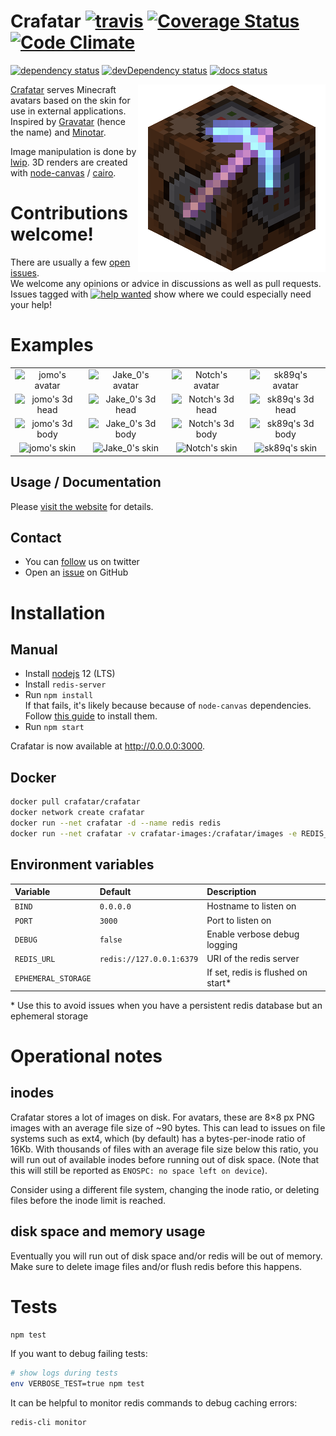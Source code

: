 # Crafatar [![travis](https://img.shields.io/travis/crafatar/crafatar/master.svg?style=flat-square)](https://travis-ci.org/crafatar/crafatar/) [![Coverage Status](https://img.shields.io/coveralls/crafatar/crafatar.svg?style=flat-square)](https://coveralls.io/r/crafatar/crafatar) [![Code Climate](https://img.shields.io/codeclimate/github/crafatar/crafatar.svg?style=flat-square)](https://codeclimate.com/github/crafatar/crafatar)
[![dependency status](https://img.shields.io/david/crafatar/crafatar.svg?style=flat-square)](https://david-dm.org/crafatar/crafatar) [![devDependency status](https://img.shields.io/david/dev/crafatar/crafatar.svg?style=flat-square)](https://david-dm.org/crafatar/crafatar#info=devDependencies) [![docs status](https://inch-ci.org/github/crafatar/crafatar.svg?branch=master&style=flat-square)](https://inch-ci.org/github/crafatar/crafatar)


<img alt="logo" src="lib/public/logo.png" align="right">
<a href="https://crafatar.com">Crafatar</a> serves Minecraft avatars based on the skin for use in external applications.
Inspired by <a href="https://gravatar.com">Gravatar</a> (hence the name) and <a href="https://minotar.net">Minotar</a>.

Image manipulation is done by [lwip](https://github.com/EyalAr/lwip). 3D renders are created with [node-canvas](https://github.com/Automattic/node-canvas) / [cairo](http://cairographics.org/).

# Contributions welcome!

There are usually a few [open issues](https://github.com/crafatar/crafatar/issues).  
We welcome any opinions or advice in discussions as well as pull requests.  
Issues tagged with [![help wanted](https://i.imgur.com/kkozGKY.png "help wanted")](https://github.com/crafatar/crafatar/labels/help%20wanted) show where we could especially need your help!

# Examples

| | | | |
| :---: | :---: | :---: | :---: |
| ![jomo's avatar](https://crafatar.com/avatars/ae795aa86327408e92ab25c8a59f3ba1?size=128) | ![Jake_0's avatar](https://crafatar.com/avatars/2d5aa9cdaeb049189930461fc9b91cc5?size=128) | ![Notch's avatar](https://crafatar.com/avatars/069a79f444e94726a5befca90e38aaf5?size=128) | ![sk89q's avatar](https://crafatar.com/avatars/0ea8eca3dbf647cc9d1ac64551ca975c?size=128) | ![md_5's avatar](https://crafatar.com/avatars/af74a02d19cb445bb07f6866a861f783?size=128) |
| ![jomo's 3d head](https://crafatar.com/renders/head/ae795aa86327408e92ab25c8a59f3ba1?scale=6) | ![Jake_0's 3d head](https://crafatar.com/renders/head/2d5aa9cdaeb049189930461fc9b91cc5?scale=6) | ![Notch's 3d head](https://crafatar.com/renders/head/069a79f444e94726a5befca90e38aaf5?scale=6) | ![sk89q's 3d head](https://crafatar.com/renders/head/0ea8eca3dbf647cc9d1ac64551ca975c?scale=6) | ![md_5's 3d head](https://crafatar.com/renders/head/af74a02d19cb445bb07f6866a861f783?scale=6) |
| ![jomo's 3d body](https://crafatar.com/renders/body/ae795aa86327408e92ab25c8a59f3ba1?scale=6) | ![Jake_0's 3d body](https://crafatar.com/renders/body/2d5aa9cdaeb049189930461fc9b91cc5?scale=6) | ![Notch's 3d body](https://crafatar.com/renders/body/069a79f444e94726a5befca90e38aaf5?scale=6) | ![sk89q's 3d body](https://crafatar.com/renders/body/0ea8eca3dbf647cc9d1ac64551ca975c?scale=6) | ![md_5's 3d body](https://crafatar.com/renders/body/af74a02d19cb445bb07f6866a861f783?scale=6) |
| ![jomo's skin](https://crafatar.com/skins/ae795aa86327408e92ab25c8a59f3ba1) | ![Jake_0's skin](https://crafatar.com/skins/2d5aa9cdaeb049189930461fc9b91cc5) | ![Notch's skin](https://crafatar.com/skins/069a79f444e94726a5befca90e38aaf5) | ![sk89q's skin](https://crafatar.com/skins/0ea8eca3dbf647cc9d1ac64551ca975c) | ![md_5's skin](https://crafatar.com/skins/af74a02d19cb445bb07f6866a861f783) |

## Usage / Documentation

Please [visit the website](https://crafatar.com) for details.

## Contact

* You can [follow](https://twitter.com/crafatar) us on twitter
* Open an [issue](https://github.com/crafatar/crafatar/issues/) on GitHub

# Installation

## Manual

- Install [nodejs](https://nodejs.org/) 12 (LTS)
- Install `redis-server`
- Run `npm install`  
  If that fails, it's likely because because of `node-canvas` dependencies. Follow [this guide](https://github.com/Automattic/node-canvas/wiki#installation-guides) to install them.
- Run `npm start`

Crafatar is now available at http://0.0.0.0:3000.

## Docker

```sh
docker pull crafatar/crafatar
docker network create crafatar
docker run --net crafatar -d --name redis redis
docker run --net crafatar -v crafatar-images:/crafatar/images -e REDIS_URL=redis://redis -p 3000:3000 crafatar/crafatar
```

## Environment variables

| Variable            | Default                  | Description                        |
| :-                  | :-                       | :-                                 |
| `BIND`              | `0.0.0.0`                | Hostname to listen on              |
| `PORT`              | `3000`                   | Port to listen on                  |
| `DEBUG`             | `false`                  | Enable verbose debug logging       |
| `REDIS_URL`         | `redis://127.0.0.1:6379` | URI of the redis server            |
| `EPHEMERAL_STORAGE` |                          | If set, redis is flushed on start* |

\* Use this to avoid issues when you have a persistent redis database but an ephemeral storage

# Operational notes

## inodes

Crafatar stores a lot of images on disk. For avatars, these are 8×8 px PNG images with an average file size of \~90 bytes. This can lead to issues on file systems such as ext4, which (by default) has a bytes-per-inode ratio of 16Kb. With thousands of files with an average file size below this ratio, you will run out of available inodes before running out of disk space. (Note that this will still be reported as `ENOSPC: no space left on device`).

Consider using a different file system, changing the inode ratio, or deleting files before the inode limit is reached.

## disk space and memory usage

Eventually you will run out of disk space and/or redis will be out of memory. Make sure to delete image files and/or flush redis before this happens.

# Tests
```sh
npm test
```

If you want to debug failing tests:
```sh
# show logs during tests
env VERBOSE_TEST=true npm test
```

It can be helpful to monitor redis commands to debug caching errors:
```sh
redis-cli monitor
```